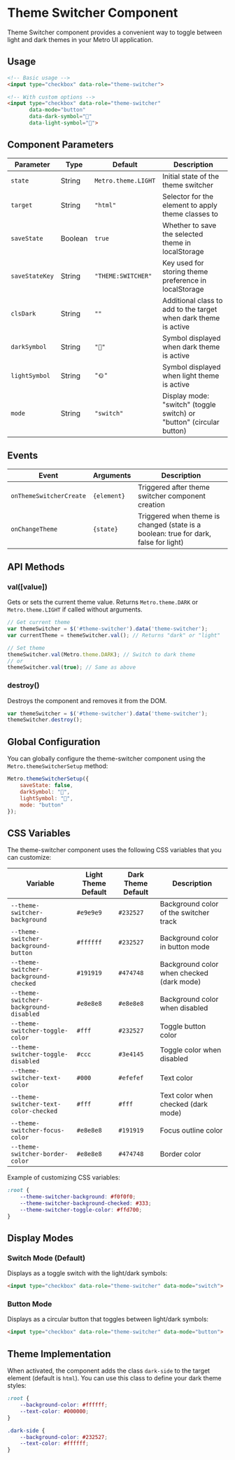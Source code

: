 # Theme Switcher Component

Theme Switcher component provides a convenient way to toggle between light and dark themes in your Metro UI application.

## Usage

```html
<!-- Basic usage -->
<input type="checkbox" data-role="theme-switcher">

<!-- With custom options -->
<input type="checkbox" data-role="theme-switcher" 
       data-mode="button" 
       data-dark-symbol="🌚" 
       data-light-symbol="🌝">
```

## Component Parameters

| Parameter | Type | Default | Description |
| --- | --- | --- | --- |
| `state` | String | `Metro.theme.LIGHT` | Initial state of the theme switcher |
| `target` | String | `"html"` | Selector for the element to apply theme classes to |
| `saveState` | Boolean | `true` | Whether to save the selected theme in localStorage |
| `saveStateKey` | String | `"THEME:SWITCHER"` | Key used for storing theme preference in localStorage |
| `clsDark` | String | `""` | Additional class to add to the target when dark theme is active |
| `darkSymbol` | String | `"🌙"` | Symbol displayed when dark theme is active |
| `lightSymbol` | String | `"🌞"` | Symbol displayed when light theme is active |
| `mode` | String | `"switch"` | Display mode: "switch" (toggle switch) or "button" (circular button) |

## Events

| Event | Arguments | Description |
| --- | --- | --- |
| `onThemeSwitcherCreate` | `{element}` | Triggered after theme switcher component creation |
| `onChangeTheme` | `{state}` | Triggered when theme is changed (state is a boolean: true for dark, false for light) |

## API Methods

### val([value])

Gets or sets the current theme value. Returns `Metro.theme.DARK` or `Metro.theme.LIGHT` if called without arguments.

```javascript
// Get current theme
var themeSwitcher = $('#theme-switcher').data('theme-switcher');
var currentTheme = themeSwitcher.val(); // Returns "dark" or "light"

// Set theme
themeSwitcher.val(Metro.theme.DARK); // Switch to dark theme
// or
themeSwitcher.val(true); // Same as above
```

### destroy()

Destroys the component and removes it from the DOM.

```javascript
var themeSwitcher = $('#theme-switcher').data('theme-switcher');
themeSwitcher.destroy();
```

## Global Configuration

You can globally configure the theme-switcher component using the `Metro.themeSwitcherSetup` method:

```javascript
Metro.themeSwitcherSetup({
    saveState: false,
    darkSymbol: "🌚",
    lightSymbol: "🌝",
    mode: "button"
});
```

## CSS Variables

The theme-switcher component uses the following CSS variables that you can customize:

| Variable | Light Theme Default | Dark Theme Default | Description |
| --- | --- | --- | --- |
| `--theme-switcher-background` | `#e9e9e9` | `#232527` | Background color of the switcher track |
| `--theme-switcher-background-button` | `#ffffff` | `#232527` | Background color in button mode |
| `--theme-switcher-background-checked` | `#191919` | `#474748` | Background color when checked (dark mode) |
| `--theme-switcher-background-disabled` | `#e8e8e8` | `#e8e8e8` | Background color when disabled |
| `--theme-switcher-toggle-color` | `#fff` | `#232527` | Toggle button color |
| `--theme-switcher-toggle-disabled` | `#ccc` | `#3e4145` | Toggle color when disabled |
| `--theme-switcher-text-color` | `#000` | `#efefef` | Text color |
| `--theme-switcher-text-color-checked` | `#fff` | `#fff` | Text color when checked (dark mode) |
| `--theme-switcher-focus-color` | `#e8e8e8` | `#191919` | Focus outline color |
| `--theme-switcher-border-color` | `#e8e8e8` | `#474748` | Border color |

Example of customizing CSS variables:

```css
:root {
    --theme-switcher-background: #f0f0f0;
    --theme-switcher-background-checked: #333;
    --theme-switcher-toggle-color: #ffd700;
}
```

## Display Modes

### Switch Mode (Default)

Displays as a toggle switch with the light/dark symbols:

```html
<input type="checkbox" data-role="theme-switcher" data-mode="switch">
```

### Button Mode

Displays as a circular button that toggles between light/dark symbols:

```html
<input type="checkbox" data-role="theme-switcher" data-mode="button">
```

## Theme Implementation

When activated, the component adds the class `dark-side` to the target element (default is `html`). You can use this class to define your dark theme styles:

```css
:root {
    --background-color: #ffffff;
    --text-color: #000000;
}

.dark-side {
    --background-color: #232527;
    --text-color: #ffffff;
}
```
